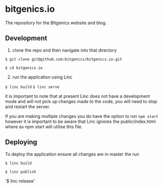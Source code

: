 # bitgenics.io
The repository for the Bitgenics website and blog.

## Development

1. clone the repo and then navigate into that directory

  `$ git clone git@github.com:bitgenics/bitgenics.io.git`

  `$ cd bitgenics.io`

2. run the application using Linc

  `$ linc build`
  `$ linc serve`

  it is important to note that at present Linc does not have a development mode and will not pick up changes made to the code, you will need to stop and restart the server.

  If you are making multiple changes you do have the option to run `npm start` however it is important to be aware that Linc ignores the public/index.html where as npm start will utilise this file.

## Deploying
  To deploy the application ensure all changes are in master the run

`$ linc build`

`$ linc publish`

'$ linc release'
